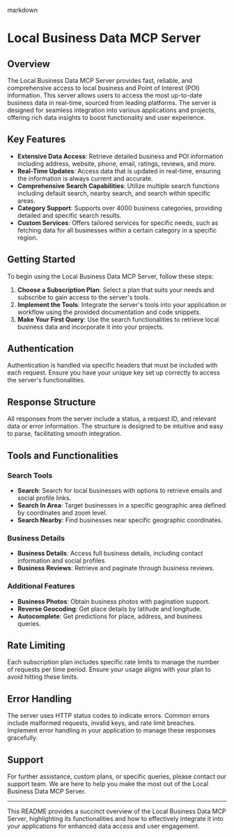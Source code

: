 markdown
# Local Business Data MCP Server

## Overview

The Local Business Data MCP Server provides fast, reliable, and comprehensive access to local business and Point of Interest (POI) information. This server allows users to access the most up-to-date business data in real-time, sourced from leading platforms. The server is designed for seamless integration into various applications and projects, offering rich data insights to boost functionality and user experience.

## Key Features

- **Extensive Data Access**: Retrieve detailed business and POI information including address, website, phone, email, ratings, reviews, and more.
- **Real-Time Updates**: Access data that is updated in real-time, ensuring the information is always current and accurate.
- **Comprehensive Search Capabilities**: Utilize multiple search functions including default search, nearby search, and search within specific areas.
- **Category Support**: Supports over 4000 business categories, providing detailed and specific search results.
- **Custom Services**: Offers tailored services for specific needs, such as fetching data for all businesses within a certain category in a specific region.

## Getting Started

To begin using the Local Business Data MCP Server, follow these steps:

1. **Choose a Subscription Plan**: Select a plan that suits your needs and subscribe to gain access to the server's tools.
2. **Implement the Tools**: Integrate the server's tools into your application or workflow using the provided documentation and code snippets.
3. **Make Your First Query**: Use the search functionalities to retrieve local business data and incorporate it into your projects.

## Authentication

Authentication is handled via specific headers that must be included with each request. Ensure you have your unique key set up correctly to access the server's functionalities.

## Response Structure

All responses from the server include a status, a request ID, and relevant data or error information. The structure is designed to be intuitive and easy to parse, facilitating smooth integration.

## Tools and Functionalities

### Search Tools

- **Search**: Search for local businesses with options to retrieve emails and social profile links.
- **Search In Area**: Target businesses in a specific geographic area defined by coordinates and zoom level.
- **Search Nearby**: Find businesses near specific geographic coordinates.

### Business Details

- **Business Details**: Access full business details, including contact information and social profiles.
- **Business Reviews**: Retrieve and paginate through business reviews.

### Additional Features

- **Business Photos**: Obtain business photos with pagination support.
- **Reverse Geocoding**: Get place details by latitude and longitude.
- **Autocomplete**: Get predictions for place, address, and business queries.

## Rate Limiting

Each subscription plan includes specific rate limits to manage the number of requests per time period. Ensure your usage aligns with your plan to avoid hitting these limits.

## Error Handling

The server uses HTTP status codes to indicate errors. Common errors include malformed requests, invalid keys, and rate limit breaches. Implement error handling in your application to manage these responses gracefully.

## Support

For further assistance, custom plans, or specific queries, please contact our support team. We are here to help you make the most out of the Local Business Data MCP Server.

---

This README provides a succinct overview of the Local Business Data MCP Server, highlighting its functionalities and how to effectively integrate it into your applications for enhanced data access and user engagement.